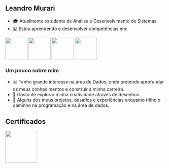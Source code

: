 ## Leandro Murari

- 🎓 Atualmente estudante de Análise e Desenvolvimento de Sistemas.
- 💻 Estou aprendendo e desenvolver competências em:

<div display =" "inline">
<img align="left" width = "70" height = "70" src="https://cdn.jsdelivr.net/gh/devicons/devicon@latest/icons/java/java-original-wordmark.svg" /> 
<img align="left" width = "70" height = "70" src="https://cdn.jsdelivr.net/gh/devicons/devicon@latest/icons/mysql/mysql-original-wordmark.svg" />
<img align="left" width = "70" height = "70" src="https://cdn.jsdelivr.net/gh/devicons/devicon/icons/git/git-original.svg" />
<img width = "70" height = "70" src="https://cdn.jsdelivr.net/gh/devicons/devicon/icons/github/github-original.svg" />
  
</div>


### Um pouco sobre mim

- 📊 Tenho grande interesse na área de Dados, onde pretendo aprofundar os meus conhecimentos e construir a minha carreira.
- 🎨 Gosto de explorar minha criatividade através de desenhos.
- 🚀 Alguns dos meus projetos, desafios e experiências enquanto trilho o caminho na programação e na área de dados.
  
## Certificados
<div>
<img width = "100" height = "100" src= "https://images.credly.com/size/110x110/images/5bdd6a39-3e03-4444-9510-ecff80c9ce79/image.png" />
</div>
